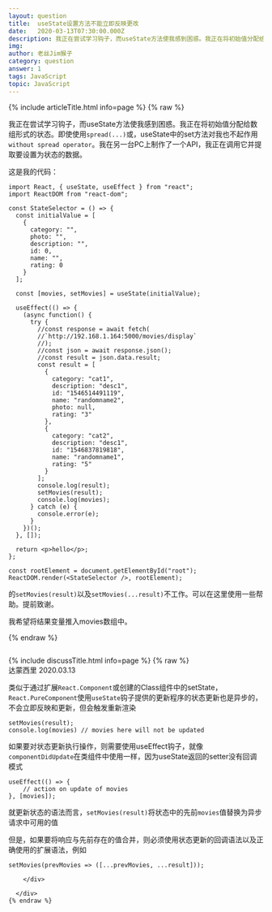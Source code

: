 ```yaml
---
layout: question
title:  useState设置方法不能立即反映更改
date:   2020-03-13T07:30:00.000Z
description: 我正在尝试学习钩子，而useState方法使我感到困惑。我正在将初始值分配给数组形式的状态。即使使用spread(...)或，useState中的set方...
img: 
author: 老丝Jim猴子
category: question
answer: 1
tags: JavaScript
topic: JavaScript
---
```

<div class="article-root">
  <div class="article">
    {% include articleTitle.html info=page %}
    {% raw %}
    <div class="article-content"><p><font style="vertical-align: inherit;"><font style="vertical-align: inherit;">我正在尝试学习钩子，而useState方法使我感到困惑。</font><font style="vertical-align: inherit;">我正在将初始值分配给数组形式的状态。</font><font style="vertical-align: inherit;">即使使用</font></font><code>spread(...)</code><font style="vertical-align: inherit;"><font style="vertical-align: inherit;">或</font><font style="vertical-align: inherit;">，useState中的set方法对我也不起作用</font></font><code>without spread operator</code><font style="vertical-align: inherit;"><font style="vertical-align: inherit;">。</font><font style="vertical-align: inherit;">我在另一台PC上制作了一个API，我正在调用它并提取要设置为状态的数据。</font></font></p>

<p><font style="vertical-align: inherit;"><font style="vertical-align: inherit;">这是我的代码：</font></font></p>

<pre><code>import React, { useState, useEffect } from "react";<font></font>
import ReactDOM from "react-dom";<font></font>
<font></font>
const StateSelector = () =&gt; {<font></font>
  const initialValue = [<font></font>
    {<font></font>
      category: "",<font></font>
      photo: "",<font></font>
      description: "",<font></font>
      id: 0,<font></font>
      name: "",<font></font>
      rating: 0<font></font>
    }<font></font>
  ];<font></font>
<font></font>
  const [movies, setMovies] = useState(initialValue);<font></font>
<font></font>
  useEffect(() =&gt; {<font></font>
    (async function() {<font></font>
      try {<font></font>
        //const response = await fetch(<font></font>
        //`http://192.168.1.164:5000/movies/display`<font></font>
        //);<font></font>
        //const json = await response.json();<font></font>
        //const result = json.data.result;<font></font>
        const result = [<font></font>
          {<font></font>
            category: "cat1",<font></font>
            description: "desc1",<font></font>
            id: "1546514491119",<font></font>
            name: "randomname2",<font></font>
            photo: null,<font></font>
            rating: "3"<font></font>
          },<font></font>
          {<font></font>
            category: "cat2",<font></font>
            description: "desc1",<font></font>
            id: "1546837819818",<font></font>
            name: "randomname1",<font></font>
            rating: "5"<font></font>
          }<font></font>
        ];<font></font>
        console.log(result);<font></font>
        setMovies(result);<font></font>
        console.log(movies);<font></font>
      } catch (e) {<font></font>
        console.error(e);<font></font>
      }<font></font>
    })();<font></font>
  }, []);<font></font>
<font></font>
  return &lt;p&gt;hello&lt;/p&gt;;<font></font>
};<font></font>
<font></font>
const rootElement = document.getElementById("root");<font></font>
ReactDOM.render(&lt;StateSelector /&gt;, rootElement);<font></font>
</code></pre>

<p><font style="vertical-align: inherit;"><font style="vertical-align: inherit;">的</font></font><code>setMovies(result)</code><font style="vertical-align: inherit;"><font style="vertical-align: inherit;">以及</font></font><code>setMovies(...result)</code><font style="vertical-align: inherit;"><font style="vertical-align: inherit;">不工作。</font><font style="vertical-align: inherit;">可以在这里使用一些帮助。</font><font style="vertical-align: inherit;">提前致谢。</font></font></p>

<p><font style="vertical-align: inherit;"><font style="vertical-align: inherit;">我希望将结果变量推入movies数组中。</font></font></p></div>
    {% endraw %}
  </div>
  <p style="height: 0;width:0;overflow: hidden;"> 第1382篇《useState设置方法不能立即反映更改》来自Winter(https://github.com/aiyld/aiyld.github.io)的站点</p>
  <div class="discuss-wrapper">
    {% include discussTitle.html info=page %}
    {% raw %}
    <div class="discuss-item">
        <div class="discuss-parent">
          <div class="discuss-meta">
            <span class="discuss-user">达蒙西里</span>
            <span class="discuss-time">2020.03.13</span>
          </div>
          <div class="discuss-comment"><p><font style="vertical-align: inherit;"><font style="vertical-align: inherit;">类似于通过扩展</font></font><code>React.Component</code><font style="vertical-align: inherit;"><font style="vertical-align: inherit;">或</font><font style="vertical-align: inherit;">创建的Class组件中的setState，</font></font><code>React.PureComponent</code><font style="vertical-align: inherit;"><font style="vertical-align: inherit;">使用</font></font><code>useState</code><font style="vertical-align: inherit;"><font style="vertical-align: inherit;">钩子</font><font style="vertical-align: inherit;">提供的更新程序的状态更新</font><font style="vertical-align: inherit;">也是异步的，不会立即反映和更新，但会触发重新渲染</font></font></p>

<pre><code>setMovies(result);<font></font>
console.log(movies) // movies here will not be updated<font></font>
</code></pre>

<p><font style="vertical-align: inherit;"><font style="vertical-align: inherit;">如果要对状态更新执行操作，则需要使用useEffect钩子，就像</font></font><code>componentDidUpdate</code><font style="vertical-align: inherit;"><font style="vertical-align: inherit;">在类组件中</font><font style="vertical-align: inherit;">使用一样</font><font style="vertical-align: inherit;">，因为useState返回的setter没有回调模式</font></font></p>

<pre><code>useEffect(() =&gt; {<font></font>
    // action on update of movies<font></font>
}, [movies]);<font></font>
</code></pre>

<p><font style="vertical-align: inherit;"><font style="vertical-align: inherit;">就更新状态的语法而言，</font></font><code>setMovies(result)</code><font style="vertical-align: inherit;"><font style="vertical-align: inherit;">将</font><font style="vertical-align: inherit;">状态中</font><font style="vertical-align: inherit;">的先前</font></font><code>movies</code><font style="vertical-align: inherit;"><font style="vertical-align: inherit;">值</font><font style="vertical-align: inherit;">替换</font><font style="vertical-align: inherit;">为异步请求中可用的值</font></font></p>

<p><font style="vertical-align: inherit;"><font style="vertical-align: inherit;">但是，如果要将响应与先前存在的值合并，则必须使用状态更新的回调语法以及正确使用的扩展语法，例如</font></font></p>

<pre><code>setMovies(prevMovies =&gt; ([...prevMovies, ...result]));
</code></pre></div>
        </div>
        
      </div>
    {% endraw %}
  </div>
<div>
